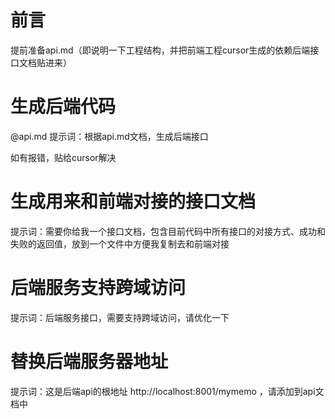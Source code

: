 # 前言
提前准备api.md（即说明一下工程结构，并把前端工程cursor生成的依赖后端接口文档贴进来）

# 生成后端代码
@api.md
提示词：根据api.md文档，生成后端接口

如有报错，贴给cursor解决

# 生成用来和前端对接的接口文档
提示词：需要你给我一个接口文档，包含目前代码中所有接口的对接方式、成功和失败的返回值，放到一个文件中方便我复制去和前端对接

# 后端服务支持跨域访问
提示词：后端服务接口，需要支持跨域访问，请优化一下

# 替换后端服务器地址
提示词：这是后端api的根地址 http://localhost:8001/mymemo ，请添加到api文档中
